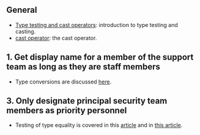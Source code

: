 ## General

- [Type testing and cast operators][type-testing-and-cast-operators]: introduction to type testing and casting.
- [cast operator][cast-operator]: the cast operator.

## 1. Get display name for a member of the support team as long as they are staff members

- Type conversions are discussed [here][is-operator].

## 3. Only designate principal security team members as priority personnel

- Testing of type equality is covered in this [article][get-type] and in [this article][typeof-operator].

[type-testing-and-cast-operators]: https://docs.microsoft.com/en-us/dotnet/csharp/language-reference/operators/type-testing-and-cast
[is-operator]: https://docs.microsoft.com/en-us/dotnet/csharp/language-reference/operators/type-testing-and-cast#is-operator
[cast-operator]: https://docs.microsoft.com/en-us/dotnet/csharp/language-reference/operators/type-testing-and-cast#cast-operator-
[typeof-operator]: https://docs.microsoft.com/en-us/dotnet/csharp/language-reference/operators/type-testing-and-cast#typeof-operator
[get-type]: https://docs.microsoft.com/en-us/dotnet/api/system.object.gettype?view=netcore-3.1#System_Object_GetType
